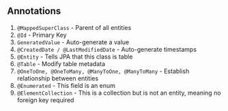 ## Annotations

1. `@MappedSuperClass` - Parent of all entities
2. `@Id` - Primary Key
3. `GeneratedValue` - Auto-generate a value
4. `@CreatedDate / @LastModifiedDate` - Auto-generate timestamps
5. `@Entity` - Tells JPA that this class is table
6. `@Table` - Modify table metadata
7. `@OneToOne, @OneToMany, @ManyToOne, @ManyToMany` - Establish relationship between entities
8. `@Enumerated` - This field is an enum
9. `@ElementCollection` - This is a collection but is not an entity, meaning no foreign key required